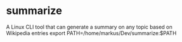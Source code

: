 # summarize
A Linux CLI tool that can generate a summary on any topic based on Wikipedia entries
export PATH=/home/markus/Dev/summarize:$PATH
